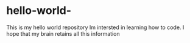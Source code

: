 # hello-world-
This is my hello world repository 
Im intersted in learning how to code.
I hope that my brain retains all this information 
